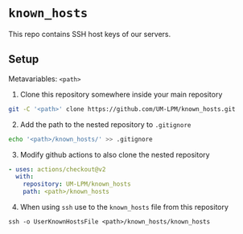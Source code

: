 # ```known_hosts```

This repo contains SSH host keys of our servers.

## Setup

Metavariables: ```<path>```

1. Clone this repository somewhere inside your main repository

```bash
git -C '<path>' clone https://github.com/UM-LPM/known_hosts.git 
```

2. Add the path to the nested repository to ```.gitignore```

```bash
echo '<path>/known_hosts/' >> .gitignore
```

3. Modify github actions to also clone the nested repository

```yaml
- uses: actions/checkout@v2
  with:
    repository: UM-LPM/known_hosts 
    path: <path>/known_hosts
```

4. When using ```ssh``` use to the ```known_hosts``` file from this repository

```
ssh -o UserKnownHostsFile <path>/known_hosts/known_hosts
```

